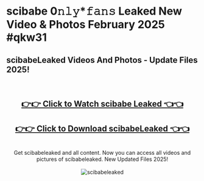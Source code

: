 # scibabe 0𝚗𝚕𝚢*𝚏𝚊𝚗𝚜 Leaked New Video & Photos February 2025 #qkw31

<h2>scibabeLeaked Videos And Photos - Update Files 2025!</h2>
<br>
<div align="center">
<h2><a href="https://mediaupload.pro?title=scibabe&ref=11F" rel="nofollow">👉👉 Click to Watch scibabe Leaked 👈👈</a></h2>
<h2><a href="https://mediaupload.pro?title=scibabe&ref=11F" rel="nofollow">👉👉 Click to Download scibabeLeaked 👈👈</a></h2>
<br>
Get scibabeleaked and all content. Now you can access all videos and pictures of scibabeleaked. New Updated Files 2025!
<br>
<br>
<a href="https://mediaupload.pro?title=scibabe&ref=11F" rel="nofollow" data-target="animated-image.originalLink"><img src="https://i.ibb.co/Gkj2r4b/banner.png" alt="scibabeleaked" style="max-width: 100%; display: inline-block;" data-target="animated-image.originalImage"></a>
</div>
<br>

